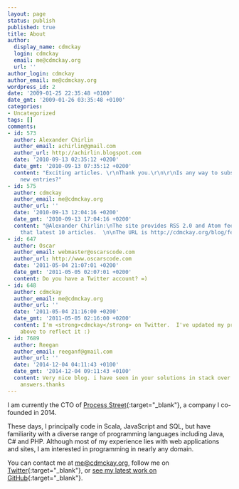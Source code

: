 ```yaml
---
layout: page
status: publish
published: true
title: About
author:
  display_name: cdmckay
  login: cdmckay
  email: me@cdmckay.org
  url: ''
author_login: cdmckay
author_email: me@cdmckay.org
wordpress_id: 2
date: '2009-01-25 22:35:48 +0100'
date_gmt: '2009-01-26 03:35:48 +0100'
categories:
- Uncategorized
tags: []
comments:
- id: 573
  author: Alexander Chirlin
  author_email: achirlin@gmail.com
  author_url: http://achirlin.blogspot.com
  date: '2010-09-13 02:35:12 +0200'
  date_gmt: '2010-09-13 07:35:12 +0200'
  content: "Exciting articles. \r\nThank you.\r\n\r\nIs any way to subscribe to the
    new entries?"
- id: 575
  author: cdmckay
  author_email: me@cdmckay.org
  author_url: ''
  date: '2010-09-13 12:04:16 +0200'
  date_gmt: '2010-09-13 17:04:16 +0200'
  content: "@Alexander Chirlin:\nThe site provides RSS 2.0 and Atom feeds that show
    that latest 10 articles.  \n\nThe URL is http://cdmckay.org/blog/feed"
- id: 647
  author: Oscar
  author_email: webmaster@oscarscode.com
  author_url: http://www.oscarscode.com
  date: '2011-05-04 21:07:01 +0200'
  date_gmt: '2011-05-05 02:07:01 +0200'
  content: Do you have a Twitter account? =)
- id: 648
  author: cdmckay
  author_email: me@cdmckay.org
  author_url: ''
  date: '2011-05-04 21:16:00 +0200'
  date_gmt: '2011-05-05 02:16:00 +0200'
  content: I'm <strong>cdmckay</strong> on Twitter.  I've updated my profile information
    above to reflect it :)
- id: 7689
  author: Reegan
  author_email: reeganf@gmail.com
  author_url: ''
  date: '2014-12-04 04:11:43 +0100'
  date_gmt: '2014-12-04 09:11:43 +0100'
  content: Very nice blog. i have seen in your solutions in stack over flow very nice
    answers.thanks
---
```


I am currently the CTO of [Process Street](https://www.process.st){:target="_blank"}, a company I co-founded in 2014.

These days, I principally code in Scala, JavaScript and SQL, but have familiarity with a diverse range of programming languages including Java, C# and PHP. Although most of my experience lies with web applications and sites, I am interested in programming in nearly any domain.

You can contact me at [me@cdmckay.org](mailto:me@cdmckay.org), follow me on [Twitter](http://twitter.com/cdmckay){:target="_blank"}, or [see my latest work on GitHub](https://github.com/cdmckay){:target="_blank"}.
